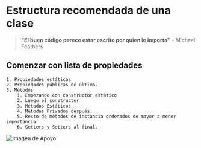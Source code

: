 # Estructura recomendada de una clase

> **"El buen código parece estar escrito por quien le importa"**
    - Michael Feathers

## Comenzar con lista de propiedades
    1. Propiedades estáticas
    2. Propiedades públicas de último.
    3. Métodos
        1. Empezando con constructor estático
        2. Luego el constructor
        3. Métodos Estáticos
        4. Métodos Privados después.
        5. Resto de métodos de instancia ordenados de mayor a menor importancia
        6. Getters y Setters al final.


![Imagen de Apoyo](./images/07.png)
